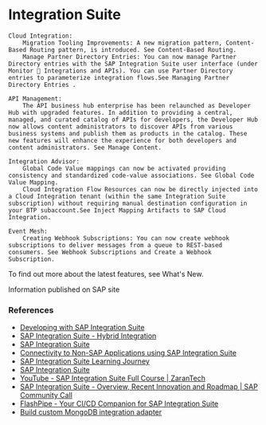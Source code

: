 # Integration Suite


    Cloud Integration:
        Migration Tooling Improvements: A new migration pattern, Content-Based Routing pattern, is introduced. See Content-Based Routing.
        Manage Partner Directory Entries: You can now manage Partner Directory entries with the SAP Integration Suite user interface (under Monitor  Integrations and APIs). You can use Partner Directory entries to parameterize integration flows.See Managing Partner Directory Entries .

    API Management: 
        The API business hub enterprise has been relaunched as Developer Hub with upgraded features. In addition to providing a central, managed, and curated catalog of APIs for developers, the Developer Hub now allows content administrators to discover APIs from various business systems and publish them as products in the catalog. These new features will enhance the experience for both developers and content administrators. See Manage Content.
    
    Integration Advisor:
        Global Code Value mappings can now be activated providing consistency and standardized code-value associations. See Global Code Value Mapping.
        Cloud Integration Flow Resources can now be directly injected into a Cloud Integration tenant (within the same Integration Suite subscription) without requiring manual destination configuration in your BTP subaccount.See Inject Mapping Artifacts to SAP Cloud Integration.
    
    Event Mesh: 
        Creating Webhook Subscriptions: You can now create webhook subscriptions to deliver messages from a queue to REST-based consumers. See Webhook Subscriptions and Create a Webhook Subscription.

To find out more about the latest features, see What's New.

Information published on SAP site



### References
* [Developing with SAP Integration Suite](https://learning.sap.com/learning-journeys/developing-with-sap-integration-suite)
* [SAP Integration Suite - Hybrid Integration](https://www.youtube.com/watch?v=sK1Eq-l2Y3s)
* [SAP Integration Suite](https://help.sap.com/docs/integration-suite/sap-integration-suite/what-is-sap-integration-suite)
* [Connectivity to Non-SAP Applications using SAP Integration Suite](https://developers.sap.com/mission.btp-integration-suite-nonsapconnectivity.html)
* [SAP Integration Suite Learning Journey](https://github.com/SAP-samples/integration-suite-learning-journey/blob/main/README.md)
* [SAP Integration Suite](https://pages.community.sap.com/topics/integration-suite)
* [YouTube - SAP Integration Suite Full Course | ZaranTech](https://www.youtube.com/watch?v=aOyGbP6EH_A)
* [SAP Integration Suite - Overview, Recent Innovation and Roadmap | SAP Community Call](https://www.youtube.com/watch?v=nbpqUAvrs1w)
* [FlashPipe - Your CI/CD Companion for SAP Integration Suite](https://www.youtube.com/watch?v=AGP1y1qwk9U)
* [Build custom MongoDB integration adapter](https://github.com/SAP/apibusinesshub-integration-recipes/blob/master/Recipes/for/mongodb-integration-adapter/readme.md)

